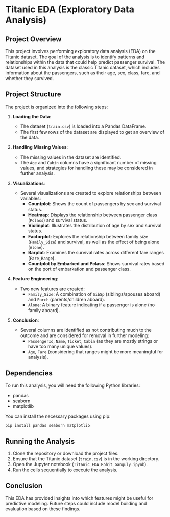 

# Titanic EDA (Exploratory Data Analysis)

## Project Overview

This project involves performing exploratory data analysis (EDA) on the Titanic dataset. The goal of the analysis is to identify patterns and relationships within the data that could help predict passenger survival. The dataset used in this analysis is the classic Titanic dataset, which includes information about the passengers, such as their age, sex, class, fare, and whether they survived.

## Project Structure

The project is organized into the following steps:

1. **Loading the Data**: 
   - The dataset (`train.csv`) is loaded into a Pandas DataFrame.
   - The first few rows of the dataset are displayed to get an overview of the data.

2. **Handling Missing Values**:
   - The missing values in the dataset are identified.
   - The `Age` and `Cabin` columns have a significant number of missing values, and strategies for handling these may be considered in further analysis.

3. **Visualizations**:
   - Several visualizations are created to explore relationships between variables:
     - **Countplot**: Shows the count of passengers by sex and survival status.
     - **Heatmap**: Displays the relationship between passenger class (`Pclass`) and survival status.
     - **Violinplot**: Illustrates the distribution of age by sex and survival status.
     - **Factorplot**: Explores the relationship between family size (`Family_Size`) and survival, as well as the effect of being alone (`Alone`).
     - **Barplot**: Examines the survival rates across different fare ranges (`Fare_Range`).
     - **Countplot by Embarked and Pclass**: Shows survival rates based on the port of embarkation and passenger class.

4. **Feature Engineering**:
   - Two new features are created:
     - `Family_Size`: A combination of `SibSp` (siblings/spouses aboard) and `Parch` (parents/children aboard).
     - `Alone`: A binary feature indicating if a passenger is alone (no family aboard).

5. **Conclusion**:
   - Several columns are identified as not contributing much to the outcome and are considered for removal in further modeling:
     - `PassengerId`, `Name`, `Ticket`, `Cabin` (as they are mostly strings or have too many unique values).
     - `Age`, `Fare` (considering that ranges might be more meaningful for analysis).

## Dependencies

To run this analysis, you will need the following Python libraries:

- pandas
- seaborn
- matplotlib

You can install the necessary packages using pip:

```bash
pip install pandas seaborn matplotlib
```

## Running the Analysis

1. Clone the repository or download the project files.
2. Ensure that the Titanic dataset (`train.csv`) is in the working directory.
3. Open the Jupyter notebook (`Titanic_EDA_Rohit_Ganguly.ipynb`).
4. Run the cells sequentially to execute the analysis.

## Conclusion

This EDA has provided insights into which features might be useful for predictive modeling. Future steps could include model building and evaluation based on these findings.

